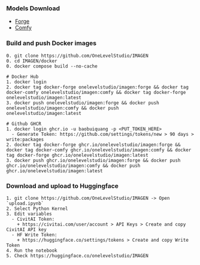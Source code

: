 ### Models Download
* [Forge](https://raw.githubusercontent.com/OneLevelStudio/IMAGEN/refs/heads/main/docker/forge/Dockerfile)
* [Comfy](https://raw.githubusercontent.com/OneLevelStudio/IMAGEN/refs/heads/main/docker/comfy/Dockerfile)

### Build and push Docker images

```
0. git clone https://github.com/OneLevelStudio/IMAGEN
0. cd IMAGEN/docker
0. docker compose build --no-cache

# Docker Hub
1. docker login
2. docker tag docker-forge onelevelstudio/imagen:forge && docker tag docker-comfy onelevelstudio/imagen:comfy && docker tag docker-forge onelevelstudio/imagen:latest
3. docker push onelevelstudio/imagen:forge && docker push onelevelstudio/imagen:comfy && docker push onelevelstudio/imagen:latest

# Github GHCR
1. docker login ghcr.io -u baobuiquang -p <PUT_TOKEN_HERE>
  - Generate Token: https://github.com/settings/tokens/new > 90 days > write:packages
2. docker tag docker-forge ghcr.io/onelevelstudio/imagen:forge && docker tag docker-comfy ghcr.io/onelevelstudio/imagen:comfy && docker tag docker-forge ghcr.io/onelevelstudio/imagen:latest
3. docker push ghcr.io/onelevelstudio/imagen:forge && docker push ghcr.io/onelevelstudio/imagen:comfy && docker push ghcr.io/onelevelstudio/imagen:latest
```

### Download and upload to Huggingface

```
1. git clone https://github.com/OneLevelStudio/IMAGEN -> Open `upload.ipynb`
2. Select Python Kernel
3. Edit variables
  - CivitAI Token:
    + https://civitai.com/user/account > API Keys > Create and copy CivitAI API key
  - HF Write Token:
    + https://huggingface.co/settings/tokens > Create and copy Write Token
4. Run the notebook
5. Check https://huggingface.co/onelevelstudio/IMAGEN
```
